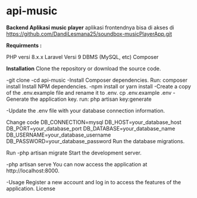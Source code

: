 # api-music
**Backend Aplikasi  music player**
aplikasi frontendnya bisa di akses di https://github.com/DandiLesmana25/soundbox-musicPlayerApp.git


**Requirments :**

PHP versi 8.x.x
Laravel Versi 9
DBMS (MySQL, etc)
Composer

**Installation**
Clone the repository or download the source code.

-git clone <repository-url>
-cd api-music
-Install Composer dependencies.
Run:
composer install
Install NPM dependencies.
-npm install
or
yarn install
-Create a copy of the .env.example file and rename it to .env.
cp .env.example .env
-Generate the application key.
run:
php artisan key:generate

-Update the .env file with your database connection information.

Change code
DB_CONNECTION=mysql
DB_HOST=your_database_host
DB_PORT=your_database_port
DB_DATABASE=your_database_name
DB_USERNAME=your_database_username
DB_PASSWORD=your_database_password
Run the database migrations.

Run
-php artisan migrate
Start the development server.

-php artisan serve
You can now access the application at http://localhost:8000.

-Usage
Register a new account and log in to access the features of the application.
License
